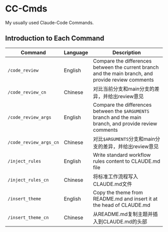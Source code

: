 # CC-Cmds
My usually used Claude-Code Commands.

## Introduction to Each Command

| Command | Language | Description |
|--------|------|----------|
| `/code_review` | English | Compare the differences between the current branch and the main branch, and provide review comments |
| `/code_review_cn` | Chinese | 对比当前分支和main分支的差异，并给出review意见 |
| `/code_review_args` | English | Compare the differences between the `$ARGUMENTS` branch and the main branch, and provide review comments |
| `/code_review_args_cn` | Chinese | 对比`$ARGUMENTS`分支和main分支的差异，并给出review意见 |
| `/inject_rules` | English | Write standard workflow rules content to CLAUDE.md file |
| `/inject_rules_cn` | Chinese | 将标准工作流程写入CLAUDE.md文件 |
| `/insert_theme` | English | Copy the theme from README.md and insert it at the head of CLAUDE.md |
| `/insert_theme_cn` | Chinese | 从README.md复制主题并插入到CLAUDE.md的头部 |